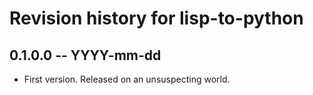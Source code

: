 # Revision history for lisp-to-python

## 0.1.0.0 -- YYYY-mm-dd

* First version. Released on an unsuspecting world.
